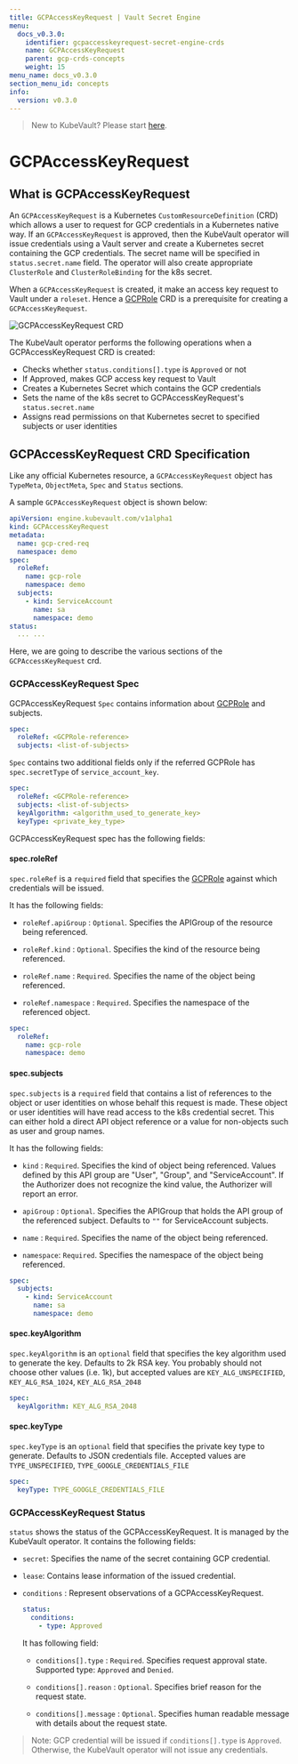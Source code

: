 ```yaml
---
title: GCPAccessKeyRequest | Vault Secret Engine
menu:
  docs_v0.3.0:
    identifier: gcpaccesskeyrequest-secret-engine-crds
    name: GCPAccessKeyRequest
    parent: gcp-crds-concepts
    weight: 15
menu_name: docs_v0.3.0
section_menu_id: concepts
info:
  version: v0.3.0
---
```


> New to KubeVault? Please start [here](/docs/v0.3.0/concepts/README).

# GCPAccessKeyRequest

## What is GCPAccessKeyRequest

An `GCPAccessKeyRequest` is a Kubernetes `CustomResourceDefinition` (CRD) which allows a user to request for GCP credentials in a Kubernetes native way. If an `GCPAccessKeyRequest` is approved, then the KubeVault operator will issue credentials using a Vault server and create a Kubernetes secret containing the GCP credentials. The secret name will be specified in `status.secret.name` field. The operator will also create appropriate `ClusterRole` and `ClusterRoleBinding` for the k8s secret.

When a `GCPAccessKeyRequest` is created, it make an  access key request to Vault under a `roleset`. Hence a [GCPRole](/docs/v0.3.0/concepts/secret-engine-crds/gcp-secret-engine/gcprole) CRD is a prerequisite for creating a `GCPAccessKeyRequest`.

![GCPAccessKeyRequest CRD](/docs/v0.3.0/images/concepts/gcp_accesskey_request.svg)

The KubeVault operator performs the following operations when a GCPAccessKeyRequest CRD is created:

- Checks whether `status.conditions[].type` is `Approved` or not
- If Approved, makes GCP access key request to Vault
- Creates a Kubernetes Secret which contains the GCP credentials
- Sets the name of the k8s secret to GCPAccessKeyRequest's `status.secret.name`
- Assigns read permissions on that Kubernetes secret to specified subjects or user identities

## GCPAccessKeyRequest CRD Specification

Like any official Kubernetes resource, a `GCPAccessKeyRequest` object has `TypeMeta`, `ObjectMeta`, `Spec` and `Status` sections.

A sample `GCPAccessKeyRequest` object is shown below:

```yaml
apiVersion: engine.kubevault.com/v1alpha1
kind: GCPAccessKeyRequest
metadata:
  name: gcp-cred-req
  namespace: demo
spec:
  roleRef:
    name: gcp-role
    namespace: demo
  subjects:
    - kind: ServiceAccount
      name: sa
      namespace: demo
status:
  ... ...
```

Here, we are going to describe the various sections of the `GCPAccessKeyRequest` crd.

### GCPAccessKeyRequest Spec

GCPAccessKeyRequest `Spec` contains information about
[GCPRole](/docs/v0.3.0/concepts/secret-engine-crds/gcp-secret-engine/gcprole) and subjects.

```yaml
spec:
  roleRef: <GCPRole-reference>
  subjects: <list-of-subjects>
```

`Spec` contains two additional fields only if the referred GCPRole has `spec.secretType` of `service_account_key`.

```yaml
spec:
  roleRef: <GCPRole-reference>
  subjects: <list-of-subjects>
  keyAlgorithm: <algorithm_used_to_generate_key>
  keyType: <private_key_type>
```

GCPAccessKeyRequest spec has the following fields:

#### spec.roleRef

`spec.roleRef` is a `required` field that specifies the
[GCPRole](/docs/v0.3.0/concepts/secret-engine-crds/gcp-secret-engine/gcprole) against which credentials will be issued.

It has the following fields:

- `roleRef.apiGroup` : `Optional`. Specifies the APIGroup of the resource being referenced.

- `roleRef.kind` : `Optional`. Specifies the kind of the resource being referenced.

- `roleRef.name` : `Required`. Specifies the name of the object being referenced.

- `roleRef.namespace` : `Required`. Specifies the namespace of the referenced object.

```yaml
spec:
  roleRef:
    name: gcp-role
    namespace: demo
```

#### spec.subjects

`spec.subjects` is a `required` field that contains a list of references to the object or user identities on whose behalf this request is made. These object or user identities will have read access to the k8s credential secret. This can either hold a direct API object reference or a value for non-objects such as user and group names.

It has the following fields:

- `kind` : `Required`. Specifies the kind of object being referenced. Values defined by this API group are "User", "Group", and "ServiceAccount". If the Authorizer does not recognize the kind value, the Authorizer will report an error.

- `apiGroup` : `Optional`. Specifies the APIGroup that holds the API group of the referenced subject.
Defaults to `""` for ServiceAccount subjects.

- `name` : `Required`. Specifies the name of the object being referenced.

- `namespace`: `Required`. Specifies the namespace of the object being referenced.

```yaml
spec:
  subjects:
    - kind: ServiceAccount
      name: sa
      namespace: demo
```

#### spec.keyAlgorithm

`spec.keyAlgorithm` is an `optional` field that specifies the key algorithm used to generate the key. Defaults to 2k RSA key. You probably should not choose other values (i.e. 1k), but accepted values are `KEY_ALG_UNSPECIFIED`, `KEY_ALG_RSA_1024`, `KEY_ALG_RSA_2048`  

```yaml
spec:
  keyAlgorithm: KEY_ALG_RSA_2048
```

#### spec.keyType

`spec.keyType` is an `optional` field that specifies the private key type to generate.
Defaults to JSON credentials file. Accepted values are `TYPE_UNSPECIFIED`, `TYPE_GOOGLE_CREDENTIALS_FILE`

```yaml
spec:
  keyType: TYPE_GOOGLE_CREDENTIALS_FILE
```

### GCPAccessKeyRequest Status

`status` shows the status of the GCPAccessKeyRequest. It is managed by the KubeVault operator. It contains the following fields:

- `secret`: Specifies the name of the secret containing GCP credential.

- `lease`: Contains lease information of the issued credential.

- `conditions` : Represent observations of a GCPAccessKeyRequest.

    ```yaml
    status:
      conditions:
        - type: Approved
    ```

  It has following field:
  
  - `conditions[].type` : `Required`. Specifies request approval state. Supported type: `Approved` and `Denied`.
  
  - `conditions[].reason` : `Optional`. Specifies brief reason for the request state.
  
  - `conditions[].message` : `Optional`. Specifies human readable message with details about the request state.

> Note: GCP credential will be issued if `conditions[].type` is `Approved`. Otherwise, the KubeVault operator will not issue any credentials.
